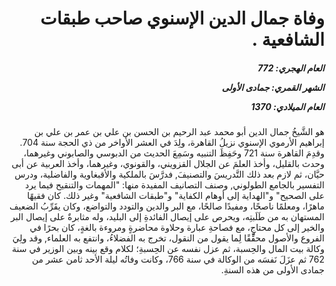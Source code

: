 <h1 dir="rtl">وفاة جمال الدين الإسنوي صاحب طبقات الشافعية .</h1>

<h5 dir="rtl">العام الهجري:  772

الشهر القمري: جمادى الأولى

العام الميلادي: 1370</h5>

<p dir="rtl">هو الشَّيخُ جمال الدين أبو محمد عبد الرحيم بن الحسن بن علي بن عمر بن علي بن إبراهيم الأرموي الإسنوي نزيلُ القاهرة، ولِدَ في العشر الأواخر من ذي الحجة سنة 704. وقدِمَ القاهرة سنة 721 وحَفِظَ التنبيه وسَمِعَ الحديث من الدبوسي والصابوني وغيرهما، وحدث بالقليل، وأخذ العلمَ عن الجلال القزويني، والقونوي، وغيرهما، وأخذ العربية عن أبى حيَّان، ثم لازم بعد ذلك التَّدريسَ والتصنيفَ, فدرَّسَ بالملكية والأقبغاوية والفاضلية، ودرس التفسير بالجامع الطولوني, وصنف التصانيف المفيدة منها: "المهمات والتنقيح فيما يرد على الصحيح" و"الهداية إلى أوهام الكفاية" و"طبقات الشافعية" وغير ذلك. كان فقيهًا ماهرًا، ومعلمًا ناصحًا، ومفيدًا صالحًا، مع البر والدين والتودد والتواضع، وكان يقَرِّبُ الضعيف المستهان به من طَلَبتِه، ويحرص على إيصال الفائدةِ إلى البليد، وله مثابرةٌ على إيصال البر والخير إلى كل محتاجٍ، مع فصاحةِ عبارة وحلاوة محاضرةٍ ومروءة بالغةٍ، كان بحرًا في الفروع والأصول محقِّقًا لِما يقول من النقول، تخرج به الفضلاءُ، وانتفع به العلماء, وقد ولِيَ وكالة بيت المال والحِسبة، ثم عزل نفسه عن الحِسبةِ؛ لكلام وقع بينه وبين الوزير في سنة 762 ثم عزَلَ نَفسَه من الوكالة في سنة 766، وكانت وفاتُه ليلة الأحد ثامن عشر من جمادى الأولى من هذه السنةِ.</p></br>
